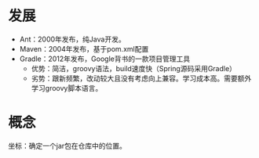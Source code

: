 # 发展
* Ant：2000年发布，纯Java开发。
* Maven：2004年发布，基于pom.xml配置
* Gradle：2012年发布，Google背书的一款项目管理工具
  * 优势：简洁，groovy语法，build速度快（Spring源码采用Gradle）
  * 劣势：跟新频繁，改动较大且没有考虑向上兼容。学习成本高。需要额外学习groovy脚本语言。


# 概念
坐标：确定一个jar包在仓库中的位置。